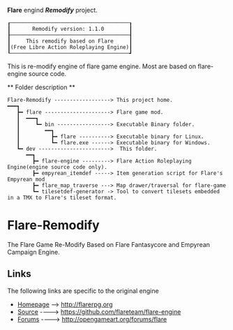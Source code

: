 **Flare** engind **_Remodify_** project.
```
┎──────────────────────────────────────┒
┃       Remodify version: 1.1.0        ┃
┠──────────────────────────────────────┨
┃     This remodify based on Flare     ┃
┃(Free Libre Action Roleplaying Engine)┃
┖──────────────────────────────────────┛
```
  This is re-modify engine of flare game engine.
Most are based on flare-engine source code.

** Folder description **
```
Flare-Remodify ------------------> This project home.
━━━┓
   ┣━ flare ---------------------> Flare game mod.
   ┃  ━━━┓
   ┃     ┗━ bin -----------------> Executable Binary folder.
   ┃        ━━┓
   ┃          ┣━ flare ----------> Executable binary for Linux.
   ┃          ┗━ flare.exe ------> Executable binary for Windows.
   ┗━ dev ----------------------->  This folder.
      ━━┓
        ┣━ flare-engine ---------> Flare Action Roleplaying Engine(engine source code only).
        ┣━ empyrean_itemdef -----> Item generation script for Flare's Empyrean mod
        ┣━ flare_map_traverse ---> Map drawer/traversal for flare-game
        ┗━ tilesetdef-generator -> Tool to convert tilesets embedded in a TMX to Flare's tileset format.
```

# Flare-Remodify
The Flare Game Re-Modify Based on Flare Fantasycore and Empyrean Campaign Engine.

## Links

The following links are specific to the original engine

* [Homepage](http://flarerpg.org) --> http://flarerpg.org
* [Source](https://github.com/flareteam/flare-engine) ----> https://github.com/flareteam/flare-engine
* [Forums](http://opengameart.org/forums/flare) ----> http://opengameart.org/forums/flare
